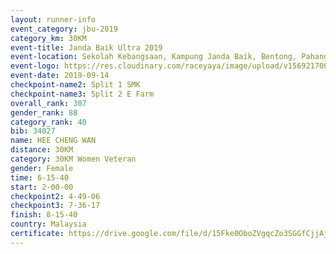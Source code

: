 ```yaml
---
layout: runner-info 
event_category: jbu-2019 
category_km: 30KM 
event-title: Janda Baik Ultra 2019
event-location: Sekolah Kebangsaan, Kampung Janda Baik, Bentong, Pahang, Malaysia 
event-logo: https://res.cloudinary.com/raceyaya/image/upload/v1569217009/logo/janda-baik_vch1pc.jpg 
event-date: 2019-09-14 
checkpoint-name2: Split 1 SMK 
checkpoint-name3: Split 2 E Farm 
overall_rank: 307
gender_rank: 88
category_rank: 40
bib: 34027
name: HEE CHENG WAN
distance: 30KM
category: 30KM Women Veteran
gender: Female
time: 6-15-40
start: 2-00-00
checkpoint2: 4-49-06
checkpoint3: 7-36-17
finish: 8-15-40
country: Malaysia
certificate: https://drive.google.com/file/d/15Fke0OboZVgqcZo3SGGfCjjAj4vO0lzn/view?usp=sharing
---
```

